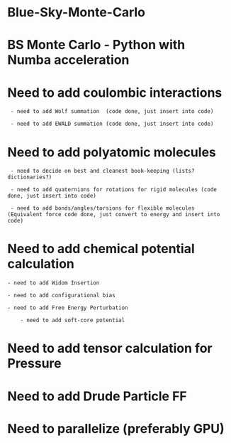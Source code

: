 # Blue-Sky-Monte-Carlo
# BS Monte Carlo - Python with Numba acceleration

# Need to add coulombic interactions
     - need to add Wolf summation  (code done, just insert into code)
     
     - need to add EWALD summation (code done, just insert into code)
# Need to add polyatomic molecules
     - need to decide on best and cleanest book-keeping (lists? dictionaries?)
     
     - need to add quaternions for rotations for rigid molecules (code done, just insert into code)
     
     - need to add bonds/angles/torsions for flexible molecules  (Equivalent force code done, just convert to energy and insert into code)
# Need to add chemical potential calculation
    - need to add Widom Insertion
    
    - need to add configurational bias
    
    - need to add Free Energy Perturbation
    
        - need to add soft-core potential
        
# Need to add tensor calculation for Pressure  

# Need to add Drude Particle FF

# Need to parallelize (preferably GPU)
